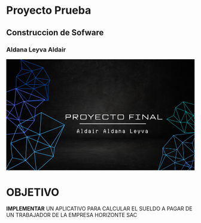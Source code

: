 # Proyecto Prueba
## Construccion de Sofware
### Aldana Leyva Aldair
<img src="images/imagen.png" width=800>



# OBJETIVO
**IMPLEMENTAR** UN APLICATIVO PARA CALCULAR EL SUELDO A PAGAR
DE UN TRABAJADOR DE LA EMPRESA HORIZONTE SAC


